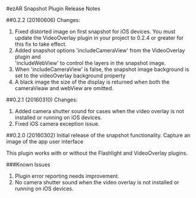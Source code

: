 #ezAR Snapshot Plugin Release Notes

##0.2.2 (20160606)
Changes:
1. Fixed distorted image on first snapshot for iOS devices. 
You must update the VideoOverlay plugin in your project to 0.2.4 or greater for 
this fix to take effect.
2. Added snapshot options 'includeCameraView' from the VideoOverlay plugin and  
'includeWebView' to control the layers in the snapshot image.
3. When 'includeCameraView' is false, the snapshot image background is set to 
the videoOverlay background property
4. A black image the size of the display is returned when both the cameraVieaw 
and webView are omitted.  


##0.2.1 (20160310)
Changes:
1. Added camera shutter sound for cases when the video overlay is not installed or running on iOS devices.
2. Fixed iOS camera exception issue.


##0.2.0 (20160302)
Initial release of the snapshot functionality. Capture an image of the app user interface

This plugin works with or without the Flashlight and VideoOverlay plugins.

###Known Issues
1. Plugin error reporting needs improvement.
2. No camera shutter sound when the video overlay is not installed or running on iOS devices.


